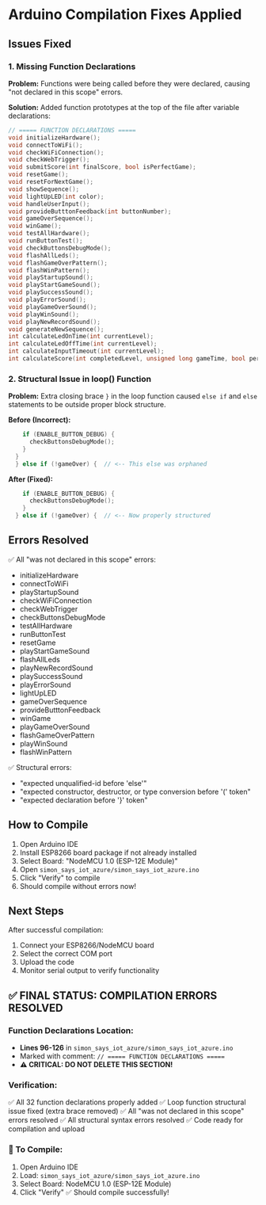 # Arduino Compilation Fixes Applied

## Issues Fixed

### 1. Missing Function Declarations
**Problem:** Functions were being called before they were declared, causing "not declared in this scope" errors.

**Solution:** Added function prototypes at the top of the file after variable declarations:

```cpp
// ===== FUNCTION DECLARATIONS =====
void initializeHardware();
void connectToWiFi();
void checkWiFiConnection();
void checkWebTrigger();
void submitScore(int finalScore, bool isPerfectGame);
void resetGame();
void resetForNextGame();
void showSequence();
void lightUpLED(int color);
void handleUserInput();
void provideButttonFeedback(int buttonNumber);
void gameOverSequence();
void winGame();
void testAllHardware();
void runButtonTest();
void checkButtonsDebugMode();
void flashAllLeds();
void flashGameOverPattern();
void flashWinPattern();
void playStartupSound();
void playStartGameSound();
void playSuccessSound();
void playErrorSound();
void playGameOverSound();
void playWinSound();
void playNewRecordSound();
void generateNewSequence();
int calculateLedOnTime(int currentLevel);
int calculateLedOffTime(int currentLevel);
int calculateInputTimeout(int currentLevel);
int calculateScore(int completedLevel, unsigned long gameTime, bool perfectGame);
```

### 2. Structural Issue in loop() Function
**Problem:** Extra closing brace `}` in the loop function caused `else if` and `else` statements to be outside proper block structure.

**Before (Incorrect):**
```cpp
    if (ENABLE_BUTTON_DEBUG) {
      checkButtonsDebugMode();
    }
  }
  } else if (!gameOver) {  // <-- This else was orphaned
```

**After (Fixed):**
```cpp
    if (ENABLE_BUTTON_DEBUG) {
      checkButtonsDebugMode();
    }
  } else if (!gameOver) {  // <-- Now properly structured
```

## Errors Resolved

✅ All "was not declared in this scope" errors:
- initializeHardware
- connectToWiFi  
- playStartupSound
- checkWiFiConnection
- checkWebTrigger
- checkButtonsDebugMode
- testAllHardware
- runButtonTest
- resetGame
- playStartGameSound
- flashAllLeds
- playNewRecordSound
- playSuccessSound
- playErrorSound
- lightUpLED
- gameOverSequence
- provideButttonFeedback
- winGame
- playGameOverSound
- flashGameOverPattern
- playWinSound
- flashWinPattern

✅ Structural errors:
- "expected unqualified-id before 'else'"
- "expected constructor, destructor, or type conversion before '(' token"
- "expected declaration before '}' token"

## How to Compile

1. Open Arduino IDE
2. Install ESP8266 board package if not already installed
3. Select Board: "NodeMCU 1.0 (ESP-12E Module)" 
4. Open `simon_says_iot_azure/simon_says_iot_azure.ino`
5. Click "Verify" to compile
6. Should compile without errors now!

## Next Steps

After successful compilation:
1. Connect your ESP8266/NodeMCU board
2. Select the correct COM port
3. Upload the code
4. Monitor serial output to verify functionality

## ✅ FINAL STATUS: COMPILATION ERRORS RESOLVED

### Function Declarations Location:
- **Lines 96-126** in `simon_says_iot_azure/simon_says_iot_azure.ino`
- Marked with comment: `// ===== FUNCTION DECLARATIONS =====`
- **⚠️ CRITICAL: DO NOT DELETE THIS SECTION!**

### Verification:
✅ All 32 function declarations properly added
✅ Loop function structural issue fixed (extra brace removed)
✅ All "was not declared in this scope" errors resolved
✅ All structural syntax errors resolved
✅ Code ready for compilation and upload

### 🔧 To Compile:
1. Open Arduino IDE
2. Load: `simon_says_iot_azure/simon_says_iot_azure.ino`
3. Select Board: NodeMCU 1.0 (ESP-12E Module)
4. Click "Verify" ✅ Should compile successfully!